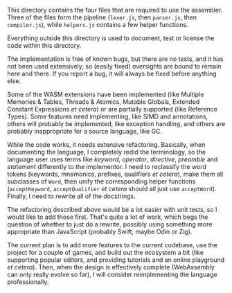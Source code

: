 This directory contains the four files that are required to use the assembler.
Three of the files form the pipeline (`lexer.js`, then `parser.js`, then
`compiler.js`), while `helpers.js` contains a few helper functions.

Everything outside this directory is used to document, test or license the code
within this directory.

The implementation is free of known bugs, but there are no tests, and it has not
been used extensively, so (easily fixed) oversights are bound to remain here and
there. If you report a bug, it will always be fixed before anything else.

Some of the WASM extensions have been implemented (like Multiple Memories & Tables,
Threads & Atomics, Mutable Globals, Extended Constant Expressions *et cetera*) or
are partially supported (like Reference Types). Some features need implementing,
like SIMD and annotations, others will probably be implemented, like exception
handling, and others are probably inappropriate for a source language, like
GC.

While the code works, it needs extensive refactoring. Basically, when documenting
the language, I completely redid the terminology, so the language user uses terms
like *keyword*, *operator*, *directive*, *preamble* and *statement* differently
to the implementor. I need to reclassify the word tokens (keywords, mnemonics,
prefixes, qualifiers *et cetera*), make them all subclasses of `Word`, then
unify the corresponding helper functions (`acceptKeyword`, `acceptQualifier`
*et cetera* should all just use `acceptWord`). Finally, I need to rewrite
all of the docstrings.

The refactoring described above would be a lot easier with unit tests, so I would
like to add those first. That's quite a lot of work, which begs the question of
whether to just do a rewrite, possibly using something more appropriate than
JavaScript (probably Swift, maybe Odin or Zig).

The current plan is to add more features to the current codebase, use the project
for a couple of games, and build out the ecosystem a bit (like supporting popular
editors, and providing tutorials and an online playground *et cetera*). Then,
when the design is effectively complete (WebAssembly can only really evolve
so far), I will consider reimplementing the language professionally.

